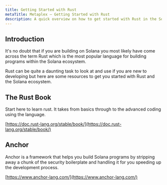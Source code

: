 ```yaml
---
title: Getting Started with Rust
metaTitle: Metaplex — Getting Started with Rust
description: A quick overview on how to get started with Rust in the Solana ecoSystem.
---
```


## Introduction

It's no doubt that if you are building on Solana you most likely have come across the term Rust which is the most popular language for building programs within the Solana ecosystem.

Rust can be quite a daunting task to look at and use if you are new to developing but here are some resources to get you started with Rust and the Solana ecosystem.

## The Rust Book

Start here to learn rust. It takes from basics through to the advanced coding using the language.

[https://doc.rust-lang.org/stable/book/](https://doc.rust-lang.org/stable/book/)

## Anchor

Anchor is a framework that helps you build Solana programs by stripping away a chunk of the security boilerplate and handling it for you speeding up the development process.

[https://www.anchor-lang.com/](https://www.anchor-lang.com/)
